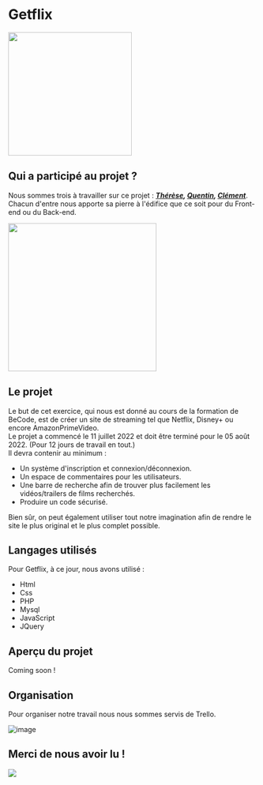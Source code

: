 # Getflix

<img src="https://media4.giphy.com/media/ggtpYV17RP9lTbc542/giphy.gif?cid=ecf05e47e96ou08y92qw46refkb7n9zj54e9b3xpft4wgx9h&rid=giphy.gif&ct=g" width="250px" />

## Qui a participé au projet ?

Nous sommes trois à travailler sur ce projet : ***[Thérèse](https://github.com/TT4927), [Quentin](https://github.com/QuentCn), [Clément](https://github.com/Clement-Leger)***.  
Chacun d'entre nous apporte sa pierre à l'édifice que ce soit pour du Front-end ou du Back-end.

<img src="https://media1.giphy.com/media/4yxNXqilaJIkr3sHxx/giphy.gif?cid=ecf05e47njk3u4giyeab4463bwpcr49irbnmisydekajhy39&rid=giphy.gif&ct=g" width="300px" />

## Le projet

Le but de cet exercice, qui nous est donné au cours de la formation de BeCode, est de créer un site de streaming tel que Netflix, Disney+ ou encore AmazonPrimeVideo.  
Le projet a commencé le 11 juillet 2022 et doit être terminé pour le 05 août 2022. (Pour 12 jours de travail en tout.)  
Il devra contenir au minimum :  
- Un système d'inscription et connexion/déconnexion.  
- Un espace de commentaires pour les utilisateurs.  
- Une barre de recherche afin de trouver plus facilement les vidéos/trailers de films recherchés.  
- Produire un code sécurisé.  
  
Bien sûr, on peut également utiliser tout notre imagination afin de rendre le site le plus original et le plus complet possible.  

## Langages utilisés

Pour Getflix, à ce jour, nous avons utilisé :
- Html  
- Css  
- PHP
- Mysql
- JavaScript  
- JQuery

## Aperçu du projet

Coming soon !

## Organisation

Pour organiser notre travail nous nous sommes servis de Trello.  

![image](https://i.ibb.co/j4DDcgs/Trello-Getflix.png)

## Merci de nous avoir lu !

<img src="https://media1.giphy.com/media/AUX0vZuQh95alzDUSN/giphy.gif?cid=ecf05e47oyc0r16q6pq3u7zn0zd3or9bthelzy3a5by5b4ko&rid=giphy.gif&ct=g" />
